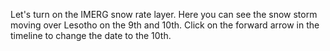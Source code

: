 <p>Let's turn on the IMERG snow rate layer. Here you can see the snow storm moving over Lesotho on the 9th and 10th. Click on the forward arrow in the timeline to change the date to the 10th.</p>
